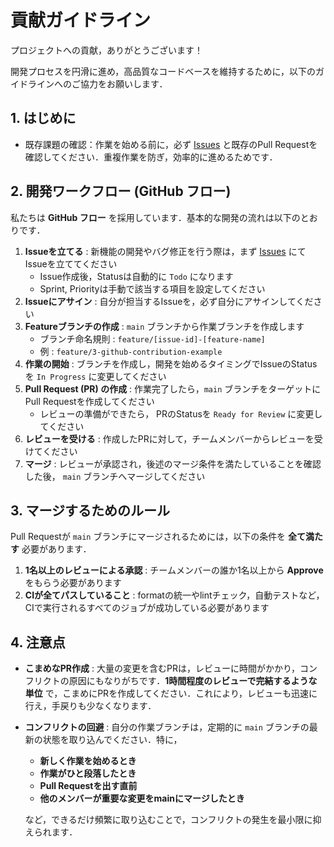 # 貢献ガイドライン

プロジェクトへの貢献，ありがとうございます！

開発プロセスを円滑に進め，高品質なコードベースを維持するために，以下のガイドラインへのご協力をお願いします．

## 1. はじめに

- 既存課題の確認：作業を始める前に，必ず [Issues](https://github.com/human-interface-lab-soccer/soccer-app-flutter/issues) と既存のPull Requestを確認してください．重複作業を防ぎ，効率的に進めるためです．

## 2. 開発ワークフロー (GitHub フロー)

私たちは **GitHub フロー** を採用しています．基本的な開発の流れは以下のとおりです．

1. **Issueを立てる** : 新機能の開発やバグ修正を行う際は，まず [Issues](https://github.com/human-interface-lab-soccer/soccer-app-flutter/issues) にてIssueを立ててください
    - Issue作成後，Statusは自動的に `Todo` になります
    - Sprint, Priorityは手動で該当する項目を設定してください
2. **Issueにアサイン** : 自分が担当するIssueを，必ず自分にアサインしてください
3. **Featureブランチの作成** : `main` ブランチから作業ブランチを作成します
    - ブランチ命名規則 : `feature/[issue-id]-[feature-name]`
    - 例 : `feature/3-github-contribution-example`
4. **作業の開始** : ブランチを作成し，開発を始めるタイミングでIssueのStatusを `In Progress` に変更してください
5. **Pull Request (PR) の作成** : 作業完了したら，`main` ブランチをターゲットにPull Requestを作成してください
    - レビューの準備ができたら， PRのStatusを `Ready for Review` に変更してください
6. **レビューを受ける** : 作成したPRに対して，チームメンバーからレビューを受けてください
7. **マージ** : レビューが承認され，後述のマージ条件を満たしていることを確認した後， `main` ブランチへマージしてください

## 3. マージするためのルール
Pull Requestが `main` ブランチにマージされるためには，以下の条件を **全て満たす** 必要があります．

1. **1名以上のレビューによる承認** : チームメンバーの誰か1名以上から **Approve** をもらう必要があります
2. **CIが全てパスしていること** : formatの統一やlintチェック，自動テストなど，CIで実行されるすべてのジョブが成功している必要があります

## 4. 注意点
- **こまめなPR作成** : 大量の変更を含むPRは，レビューに時間がかかり，コンフリクトの原因にもなりがちです．**1時間程度のレビューで完結するような単位** で，こまめにPRを作成してください．これにより，レビューも迅速に行え，手戻りも少なくなります．
- **コンフリクトの回避** : 自分の作業ブランチは，定期的に `main` ブランチの最新の状態を取り込んでください．特に，
  
  - **新しく作業を始めるとき**
  - **作業がひと段落したとき**
  - **Pull Requestを出す直前**
  - **他のメンバーが重要な変更をmainにマージしたとき** 
  
  など，できるだけ頻繁に取り込むことで，コンフリクトの発生を最小限に抑えられます．
<!-- Helllo world -->